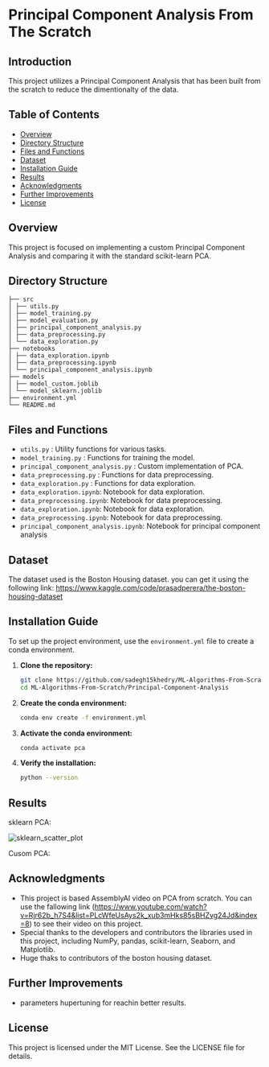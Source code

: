 # Principal Component Analysis From The Scratch

## Introduction

This project utilizes a Principal Component Analysis that has been built from the scratch to reduce the dimentionalty of the data.

## Table of Contents

- [Overview](#overview)
- [Directory Structure](#directory-structure)
- [Files and Functions](#files-and-functions)
- [Dataset](#dataset)
- [Installation Guide](#installation-guide)
- [Results](results)
- [Acknowledgments](#acknowledgments)
- [Further Improvements](#further-improvements)
- [License](#license)

## Overview

This project is focused on implementing a custom Principal Component Analysis and comparing it with the standard scikit-learn PCA.

## Directory Structure
```
├── src
│ ├── utils.py
│ ├── model_training.py
│ ├── model_evaluation.py
│ ├── principal_component_analysis.py
│ ├── data_preprocessing.py
│ └── data_exploration.py
├── notebooks
│ ├── data_exploration.ipynb
│ ├── data_preprocessing.ipynb
│ └── principal_component_analysis.ipynb
├── models
│ ├── model_custom.joblib
│ └── model_sklearn.joblib
├── environment.yml
└── README.md
```
## Files and Functions

- `utils.py` : Utility functions for various tasks.
- `model_training.py` : Functions for training the model.
- `principal_component_analysis.py` : Custom implementation of PCA.
- `data_preprocessing.py` : Functions for data preprocessing.
- `data_exploration.py` : Functions for data exploration.
- `data_exploration.ipynb`: Notebook for data exploration.
- `data_preprocessing.ipynb`: Notebook for data preprocessing.
- `data_exploration.ipynb`: Notebook for data exploration.
- `data_preprocessing.ipynb`: Notebook for data preprocessing.
- `principal_component_analysis.ipynb`: Notebook for principal component analysis


## Dataset

The dataset used is the Boston Housing dataset. you can get it using the following link: https://www.kaggle.com/code/prasadperera/the-boston-housing-dataset


## Installation Guide

To set up the project environment, use the `environment.yml` file to create a conda environment.

1. **Clone the repository:**

    ```bash
    git clone https://github.com/sadegh15khedry/ML-Algorithms-From-Scratch.git
    cd ML-Algorithms-From-Scratch/Principal-Component-Analysis
    ```

2. **Create the conda environment:**

    ```bash
    conda env create -f environment.yml
    ```

3. **Activate the conda environment:**

    ```bash
    conda activate pca
    ```

4. **Verify the installation:**

    ```bash
    python --version
    ```
## Results 

sklearn PCA:

![sklearn_scatter_plot](https://github.com/user-attachments/assets/02ab8e6e-210e-4d98-b0b4-a70d4a9576a3)


Cusom PCA:


## Acknowledgments
- This project is based AssemblyAI video on PCA from scratch. You can use the fallowing link (https://www.youtube.com/watch?v=Rjr62b_h7S4&list=PLcWfeUsAys2k_xub3mHks85sBHZvg24Jd&index=8) to see their video on this project. 
- Special thanks to the developers and contributors the libraries used in this project, including NumPy, pandas, scikit-learn, Seaborn, and Matplotlib.
- Huge thaks to  contributors of the  boston housing dataset.

## Further Improvements
- parameters hupertuning for reachin better results.

  
## License
This project is licensed under the MIT License. See the LICENSE file for details.
